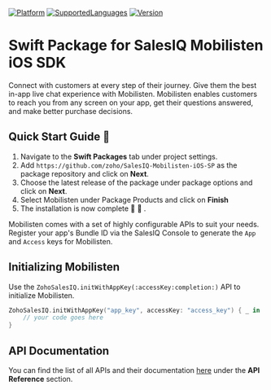 [![Platform](https://img.shields.io/badge/platforms-iOS-orange.svg)](https://cocoapods.org/pods/Mobilisten)
[![SupportedLanguages](https://img.shields.io/badge/languages-Swift%20%7C%20%20ObjectiveC-green.svg)](https://www.zoho.com/salesiq/help/developer-section/ios-mobile-sdk-installation.html)
[![Version](https://img.shields.io/badge/version-4.2.10-blue.svg)](https://cocoapods.org/pods/Mobilisten)

# Swift Package for SalesIQ Mobilisten iOS SDK

Connect with customers at every step of their journey. Give them the best in-app live chat experience with Mobilisten. Mobilisten enables customers to reach you from any screen on your app, get their questions answered, and make better purchase decisions.

## Quick Start Guide 💨

1. Navigate to the **Swift Packages** tab under project settings.
2. Add `https://github.com/zoho/SalesIQ-Mobilisten-iOS-SP` as the package repository and click on **Next**.
3. Choose the latest release of the package under package options and click on **Next**.
4. Select Mobilisten under Package Products and click on **Finish**
5. The installation is now complete 🎉 🥳 .

Mobilisten comes with a set of highly configurable APIs to suit your needs. Register your app's Bundle ID via the SalesIQ Console to generate the `App` and `Access` keys for Mobilisten.

## Initializing Mobilisten
Use the `ZohoSalesIQ.initWithAppKey(:accessKey:completion:)` API to initialize Mobilisten.
```swift
ZohoSalesIQ.initWithAppKey("app_key", accessKey: "access_key") { _ in
    // your code goes here
}
```

## API Documentation
You can find the list of all APIs and their documentation [here](https://www.zoho.com/salesiq/help/developer-section/ios-sdk-event-delegate-v3.html) under the **API Reference** section.

